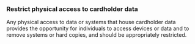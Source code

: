 ### Restrict physical access to cardholder data

Any physical access to data or systems that house cardholder data provides the opportunity for individuals to access devices or data and to remove systems or hard copies, and should be appropriately restricted.

